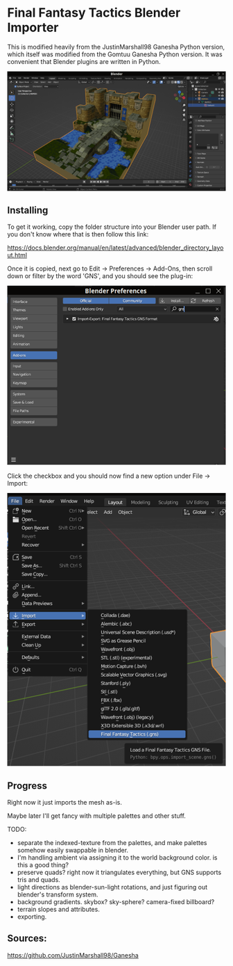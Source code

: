 # Final Fantasy Tactics Blender Importer

This is modified heavily from the JustinMarshall98 Ganesha Python version, which itself was modified from the Gomtuu Ganesha Python version.
It was convenient that Blender plugins are written in Python.

![example](ex3.png)

## Installing

To get it working, copy the folder structure into your Blender user path.
If you don't know where that is then follow this link:

https://docs.blender.org/manual/en/latest/advanced/blender_directory_layout.html

Once it is copied, next go to Edit -> Preferences -> Add-Ons, then scroll down or filter by the word 'GNS', and you should see the plug-in:

![step 1](ex1.png)

Click the checkbox and you should now find a new option under File -> Import:

![step 2](ex2.png)

## Progress

Right now it just imports the mesh as-is.

Maybe later I'll get fancy with multiple palettes and other stuff.

TODO:
- separate the indexed-texture from the palettes, and make palettes somehow easily swappable in blender.
- I'm handling ambient via assigning it to the world background color.  is this a good thing?
- preserve quads? right now it triangulates everything, but GNS supports tris and quads.
- light directions as blender-sun-light rotations, and just figuring out blender's transform system.
- background gradients.  skybox?  sky-sphere?  camera-fixed billboard?
- terrain slopes and attributes.
- exporting.

## Sources:

https://github.com/JustinMarshall98/Ganesha
